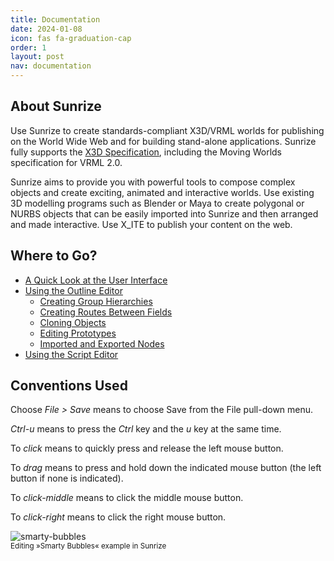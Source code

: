 ```yaml
---
title: Documentation
date: 2024-01-08
icon: fas fa-graduation-cap
order: 1
layout: post
nav: documentation
---
```


## About Sunrize

Use Sunrize to create standards-compliant X3D/VRML worlds for publishing on the World Wide Web and for building stand-alone applications. Sunrize fully supports the [X3D Specification](/x_ite/supported-nodes/), including the Moving Worlds specification for VRML 2.0.

Sunrize aims to provide you with powerful tools to compose complex objects and create exciting, animated and interactive worlds. Use existing 3D modelling programs such as Blender or Maya to create polygonal or NURBS objects that can be easily imported into Sunrize and then arranged and made interactive. Use X_ITE to publish your content on the web.

## Where to Go?

- [A Quick Look at the User Interface](a-quick-look-at-the-user-interface/)
- [Using the Outline Editor](using-the-outline-editor/)
   - [Creating Group Hierarchies](creating-group-hierarchies/)
   - [Creating Routes Between Fields](creating-routes-between-fields/)
   - [Cloning Objects](cloning-objects/)
   - [Editing Prototypes](editing-prototypes/)
   - [Imported and Exported Nodes](imported-and-exported-nodes/)
- [Using the Script Editor](using-the-script-editor/)

## Conventions Used

Choose *File &gt; Save* means to choose Save from the File pull-down menu.

*Ctrl-u* means to press the *Ctrl* key and the *u* key at the same time.

To *click* means to quickly press and release the left mouse button.

To *drag* means to press and hold down the indicated mouse button (the left button if none is indicated).

To *click-middle* means to click the middle mouse button.

To *click-right* means to click the right mouse button.

![smarty-bubbles](/assets/img/documentation/smarty-bubbles.jpg)
<small><br>Editing »Smarty Bubbles« example in Sunrize</small>
